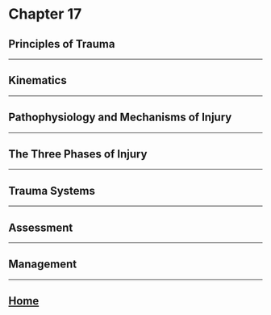 # Chapter 17
## Principles of Trauma

---

## Kinematics

---

## Pathophysiology and Mechanisms of Injury

---

## The Three Phases of Injury

---

## Trauma Systems

---

## Assessment

---

## Management

---

## [Home](./index.html)